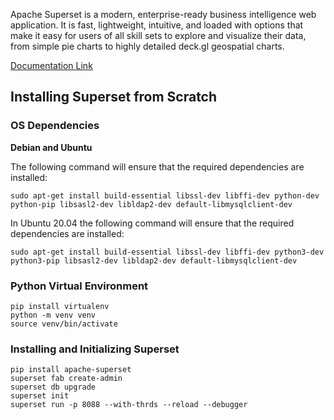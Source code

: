 Apache Superset is a modern, enterprise-ready business intelligence web application. It is fast, lightweight, intuitive, and loaded with options that make it easy for users of all skill sets to explore and visualize their data, from simple pie charts to highly detailed deck.gl geospatial charts.


[Documentation Link ](https://superset.apache.org/)

## Installing Superset from Scratch

### OS Dependencies

**Debian and Ubuntu**

The following command will ensure that the required dependencies are installed:

```
sudo apt-get install build-essential libssl-dev libffi-dev python-dev python-pip libsasl2-dev libldap2-dev default-libmysqlclient-dev
```

In Ubuntu 20.04 the following command will ensure that the required dependencies are installed:

```
sudo apt-get install build-essential libssl-dev libffi-dev python3-dev python3-pip libsasl2-dev libldap2-dev default-libmysqlclient-dev
```

### Python Virtual Environment

```
pip install virtualenv
python -m venv venv
source venv/bin/activate
```

### Installing and Initializing Superset

```
pip install apache-superset
superset fab create-admin 
superset db upgrade
superset init
superset run -p 8088 --with-thrds --reload --debugger
```